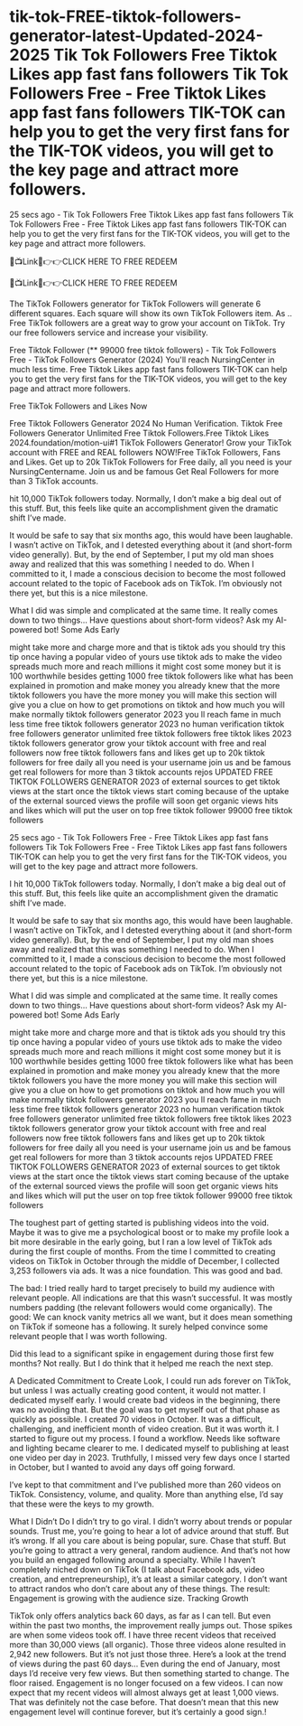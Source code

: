 # tik-tok-FREE-tiktok-followers-generator-latest-Updated-2024-2025 Tik Tok Followers Free Tiktok Likes app fast fans followers Tik Tok Followers Free - Free Tiktok Likes app fast fans followers TIK-TOK can help you to get the very first fans for the TIK-TOK videos, you will get to the key page and attract more followers.

25 secs ago - Tik Tok Followers Free Tiktok Likes app fast fans followers Tik Tok Followers Free - Free Tiktok Likes app fast fans followers TIK-TOK can help you to get the very first fans for the TIK-TOK videos, you will get to the key page and attract more followers.


🔴📺Link📲👉👉CLICK HERE TO FREE REDEEM

🔴📺Link📲👉👉CLICK HERE TO FREE REDEEM


The TikTok Followers generator for TikTok Followers will generate 6 different squares. Each square will show its own TikTok Followers item. As .. Free TikTok followers are a great way to grow your account on TikTok. Try our free followers service and increase your visibility.

Free Tiktok Follower (** 99000 free tiktok followers) - Tik Tok Followers Free - TikTok Followers Generator (2024) You'll reach NursingCenter in much less time. Free Tiktok Likes app fast fans followers TIK-TOK can help you to get the very first fans for the TIK-TOK videos, you will get to the key page and attract more followers.

Free TikTok Followers and Likes Now

Free Tiktok Followers Generator 2024 No Human Verification. Tiktok Free Followers Generator Unlimited Free Tiktok Followers.Free Tiktok Likes 2024.foundation/motion-ui#1 TikTok Followers Generator! Grow your TikTok account with FREE and REAL followers NOW!Free TikTok Followers, Fans and Likes. Get up to 20k TikTok Followers for Free daily, all you need is your NursingCentername. Join us and be famous Get Real Followers for more than 3 TikTok accounts.

hit 10,000 TikTok followers today. Normally, I don’t make a big deal out of this stuff. But, this feels like quite an accomplishment given the dramatic shift I’ve made.

It would be safe to say that six months ago, this would have been laughable. I wasn’t active on TikTok, and I detested everything about it (and short-form video generally). But, by the end of September, I put my old man shoes away and realized that this was something I needed to do.
When I committed to it, I made a conscious decision to become the most followed account related to the topic of Facebook ads on TikTok. I’m obviously not there yet, but this is a nice milestone.

What I did was simple and complicated at the same time. It really comes down to two things…
Have questions about short-form videos? Ask my AI-powered bot!
Some Ads Early

might take more and charge more and that is tiktok ads you should try this tip once having a popular video of yours use tiktok ads to make the video spreads much more and reach millions it might cost some money but it is 100 worthwhile besides getting 1000 free tiktok followers like what has been explained in promotion and make money you already knew that the more tiktok followers you have the more money you will make this section will give you a clue on how to get promotions on tiktok and how much you will make normally tiktok followers generator 2023 you ll reach fame in much less time free tiktok followers generator 2023 no human verification tiktok free followers generator unlimited free tiktok followers free tiktok likes 2023 tiktok followers generator grow your tiktok account with free and real followers now free tiktok followers fans and likes get up to 20k tiktok followers for free daily all you need is your username join us and be famous get real followers for more than 3 tiktok accounts rejos UPDATED FREE TIKTOK FOLLOWERS GENERATOR 2023 of external sources to get tiktok views at the start once the tiktok views start coming because of the uptake of the external sourced views the profile will soon get organic views hits and likes which will put the user on top free tiktok follower 99000 free tiktok followers

25 secs ago - Tik Tok Followers Free - Free Tiktok Likes app fast fans followers Tik Tok Followers Free - Free Tiktok Likes app fast fans followers TIK-TOK can help you to get the very first fans for the TIK-TOK videos, you will get to the key page and attract more followers.

I hit 10,000 TikTok followers today. Normally, I don’t make a big deal out of this stuff. But, this feels like quite an accomplishment given the dramatic shift I’ve made.

It would be safe to say that six months ago, this would have been laughable. I wasn’t active on TikTok, and I detested everything about it (and short-form video generally). But, by the end of September, I put my old man shoes away and realized that this was something I needed to do.
When I committed to it, I made a conscious decision to become the most followed account related to the topic of Facebook ads on TikTok. I’m obviously not there yet, but this is a nice milestone.

What I did was simple and complicated at the same time. It really comes down to two things…
Have questions about short-form videos? Ask my AI-powered bot!
Some Ads Early

might take more and charge more and that is tiktok ads you should try this tip once having a popular video of yours use tiktok ads to make the video spreads much more and reach millions it might cost some money but it is 100 worthwhile besides getting 1000 free tiktok followers like what has been explained in promotion and make money you already knew that the more tiktok followers you have the more money you will make this section will give you a clue on how to get promotions on tiktok and how much you will make normally tiktok followers generator 2023 you ll reach fame in much less time free tiktok followers generator 2023 no human verification tiktok free followers generator unlimited free tiktok followers free tiktok likes 2023 tiktok followers generator grow your tiktok account with free and real followers now free tiktok followers fans and likes get up to 20k tiktok followers for free daily all you need is your username join us and be famous get real followers for more than 3 tiktok accounts rejos UPDATED FREE TIKTOK FOLLOWERS GENERATOR 2023 of external sources to get tiktok views at the start once the tiktok views start coming because of the uptake of the external sourced views the profile will soon get organic views hits and likes which will put the user on top free tiktok follower 99000 free tiktok followers

The toughest part of getting started is publishing videos into the void. Maybe it was to give me a psychological boost or to make my profile look a bit more desirable in the early going, but I ran a low level of TikTok ads during the first couple of months.
From the time I committed to creating videos on TikTok in October through the middle of December, I collected 3,253 followers via ads. It was a nice foundation.
This was good and bad.

The bad: I tried really hard to target precisely to build my audience with relevant people. All indications are that this wasn’t successful. It was mostly numbers padding (the relevant followers would come organically).
The good: We can knock vanity metrics all we want, but it does mean something on TikTok if someone has a following. It surely helped convince some relevant people that I was worth following.

Did this lead to a significant spike in engagement during those first few months? Not really. But I do think that it helped me reach the next step.

A Dedicated Commitment to Create
Look, I could run ads forever on TikTok, but unless I was actually creating good content, it would not matter. I dedicated myself early.
I would create bad videos in the beginning, there was no avoiding that. But the goal was to get myself out of that phase as quickly as possible. I created 70 videos in October. It was a difficult, challenging, and inefficient month of video creation.
But it was worth it. I started to figure out my process. I found a workflow. Needs like software and lighting became clearer to me.
I dedicated myself to publishing at least one video per day in 2023. Truthfully, I missed very few days once I started in October, but I wanted to avoid any days off going forward.

I’ve kept to that commitment and I’ve published more than 260 videos on TikTok. Consistency, volume, and quality. More than anything else, I’d say that these were the keys to my growth.

What I Didn’t Do
I didn’t try to go viral. I didn’t worry about trends or popular sounds. Trust me, you’re going to hear a lot of advice around that stuff.
But it’s wrong.
If all you care about is being popular, sure. Chase that stuff. But you’re going to attract a very general, random audience. And that’s not how you build an engaged following around a specialty.
While I haven’t completely niched down on TikTok (I talk about Facebook ads, video creation, and entrepreneurship), it’s at least a similar category. I don’t want to attract randos who don’t care about any of these things.
The result: Engagement is growing with the audience size.
Tracking Growth

TikTok only offers analytics back 60 days, as far as I can tell. But even within the past two months, the improvement really jumps out.
Those spikes are when some videos took off. I have three recent videos that received more than 30,000 views (all organic).
Those three videos alone resulted in 2,942 new followers.
But it’s not just those three. Here’s a look at the trend of views during the past 60 days…
Even during the end of January, most days I’d receive very few views. But then something started to change. The floor raised.
Engagement is no longer focused on a few videos. I can now expect that my recent videos will almost always get at least 1,000 views. That was definitely not the case before.
That doesn’t mean that this new engagement level will continue forever, but it’s certainly a good sign.!

